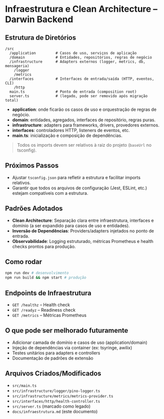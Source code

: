 # Infraestrutura e Clean Architecture – Darwin Backend

## Estrutura de Diretórios

```
/src
  /application         # Casos de uso, serviços de aplicação
  /domain              # Entidades, repositórios, regras de negócio
  /infrastructure      # Adapters externos (logger, metrics, db, mensageria)
    /logger
    /metrics
  /interfaces          # Interfaces de entrada/saída (HTTP, eventos, CLI)
    /http
  main.ts              # Ponto de entrada (composition root)
  server.ts            # (legado, pode ser removido após migração total)
```

- **application**: onde ficarão os casos de uso e orquestração de regras de negócio.
- **domain**: entidades, agregados, interfaces de repositório, regras puras.
- **infrastructure**: adapters para frameworks, drivers, provedores externos.
- **interfaces**: controladores HTTP, listeners de eventos, etc.
- **main.ts**: inicialização e composição de dependências.

> Todos os imports devem ser relativos à raiz do projeto (`baseUrl` no tsconfig).

## Próximos Passos
- Ajustar `tsconfig.json` para refletir a estrutura e facilitar imports relativos.
- Garantir que todos os arquivos de configuração (Jest, ESLint, etc.) estejam compatíveis com a estrutura.

## Padrões Adotados

- **Clean Architecture**: Separação clara entre infraestrutura, interfaces e domínio (a ser expandido para casos de uso e entidades).
- **Inversão de Dependências**: Providers/adapters injetados no ponto de entrada.
- **Observabilidade**: Logging estruturado, métricas Prometheus e health checks prontos para produção.

## Como rodar

```sh
npm run dev # desenvolvimento
npm run build && npm start # produção
```

## Endpoints de Infraestrutura

- `GET /healthz` – Health check
- `GET /readyz` – Readiness check
- `GET /metrics` – Métricas Prometheus

## O que pode ser melhorado futuramente

- Adicionar camada de domínio e casos de uso (application/domain)
- Injeção de dependências via container (ex: tsyringe, awilix)
- Testes unitários para adapters e controllers
- Documentação de padrões de extensão

## Arquivos Criados/Modificados

- `src/main.ts`
- `src/infrastructure/logger/pino-logger.ts`
- `src/infrastructure/metrics/metrics-provider.ts`
- `src/interfaces/http/health-controller.ts`
- `src/server.ts` (marcado como legado)
- `docs/infraestrutura.md` (este documento)
